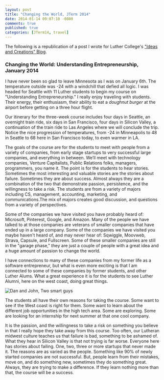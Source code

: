 ```yaml
---
layout: post
title: "Changing the World, JTerm 2014"
date: 2014-01-14 09:07:18 -0800
comments: true
published: true
categories: [JTerm14, travel]
---
```


The following is a republication of a post I wrote for Luther College's ["Ideas and Creations" Blog](https://www.luther.edu/ideas-creations-blog/).

### Changing the World: Understanding Entrepreneurship, January 2014

I have never been so glad to leave Minnesota as I was on January 6th.  The temperature outside was -24 with a windchill that defied all logic.  I was headed for Seattle with 11 Luther students to begin my course on "Understanding Entrepreneurship."  I really enjoy traveling with students.  Their energy, their enthusiasm, their ability to eat a *doughnut burger* at the airport before getting on a three hour flight.

Our itinerary for the three-week course includes four days in Seattle, an overnight train ride, six days in San Francisco, four days in Silicon Valley, a continuation of the train ride to Las Angeles where we will conclude the trip. <!-- more --> Notice the nice progression of temperatures, from -24 in Minneapolis to 48 in Seattle to 68 here in San Francisco today, to even warmer in LA.

The goals of the course are for the students to meet with people from a variety of companies, from early stage startups to very successful large companies, and everything in between.  We’ll meet with technology companies, Venture Capitalists, Public Relations folks, managers, programmers, you name it.  The point is for the students to hear stories.  Sometimes the most interesting and valuable stories are the stories about failure.  Sometimes they are about success.  Almost always they are a combination of the two that demonstrate passion, persistence, and the willingness to take a risk.  The students are from a variety of majors including CS, management, accounting, marketing, and communications.The mix of majors creates good discussion, and questions from a variety of perspectives. 


Some of the companies we have visited you have probably heard of:  Microsoft, Pinterest, Google, and Amazon. Many of the people we have talked to at those companies are veterans of smaller companies that have ended up in a large company.  Some of the companies we have visited you maybe haven't heard of, and may never hear of:  Sqwiggle, Moovweb, Strava, Capsule, and Fullscreen.  Some of these smaller companies are still in the "garage phase," they are just a couple of people with a great idea and a huge amount of passion to change the world.  

I have connections to many of these companies from my former life as a software entrepreneur, but what is even more exciting is that I am connected to some of these companies by former students, and other Luther Alums.  What a great experience it is for the students to see Luther Alumni, here on the west coast, doing great things.

![Dan and John, Two smart guys](/images/JTerm14/Pinterest.jpg)

The students all have their own reasons for taking the course.  Some want to see if the West coast is right for them. Some want to learn about the different job opportunities in the high tech area. Some are exploring.  Some are looking for an internship for next summer at that one cool company.

It is the passion, and the willingness to take a risk on something you believe in that I really hope they take away from this course.  Too often, our Lutheran midwest culture teaches us that failure is bad, something to be ashamed of.  What they hear in Silicon Valley is that not trying is far worse.  Everyone here has stories about failing.  One, two, three or more startups that never made it.  The reasons are as varied as the people.  Something like 90% of newly started companies are not successful.  But, people learn from their mistakes, move on, and do something new, sometimes they do something great.  Always, they are trying to make a difference.  If they learn nothing more than that, the course will be a success.

